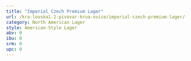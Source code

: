 ```yaml
---
title: "Imperial Czech Premium Lager"
url: /kra-lovska1-2-pivovar-krua-ovice/imperial-czech-premium-lager/
category: North American Lager
style: American-Style Lager
abv: 0
ibu: 0
srm: 0
upc: 0
---
```


